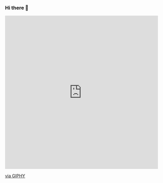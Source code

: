 ### Hi there 👋

<div style="width:100%;height:0;padding-bottom:100%;position:relative;"><iframe src="https://giphy.com/embed/5EiRZJNR7cgZwqncwM" width="100%" height="100%" style="position:absolute" frameBorder="0" class="giphy-embed" allowFullScreen></iframe></div><p><a href="https://giphy.com/gifs/gogolitus-natived-mind-prompt-5EiRZJNR7cgZwqncwM">via GIPHY</a></p>

<!--
**imckr/imckr** is a ✨ _special_ ✨ repository because its `README.md` (this file) appears on your GitHub profile.

Here are some ideas to get you started:

- 🔭 I’m currently working on ...
- 🌱 I’m currently learning ...
- 👯 I’m looking to collaborate on ...
- 🤔 I’m looking for help with ...
- 💬 Ask me about ...
- 📫 How to reach me: ...
- 😄 Pronouns: ...
- ⚡ Fun fact: ...
-->
